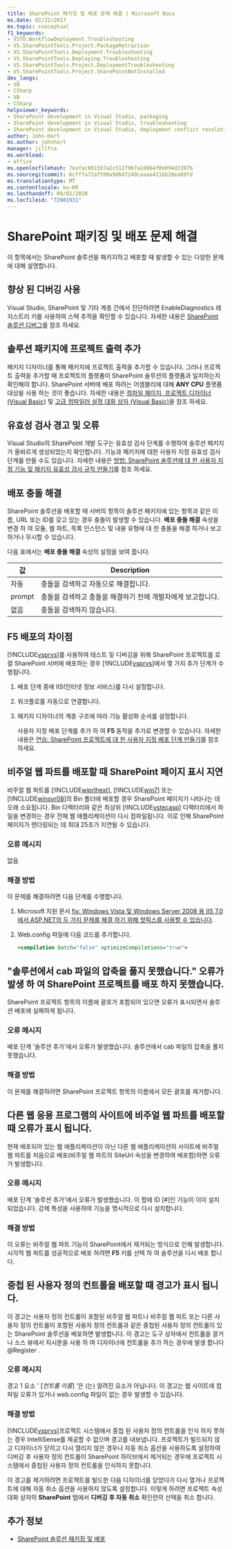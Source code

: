 ```yaml
---
title: SharePoint 패키징 및 배포 문제 해결 | Microsoft Docs
ms.date: 02/22/2017
ms.topic: conceptual
f1_keywords:
- VSTO.WorkflowDeployment.Troubleshooting
- VS.SharePointTools.Project.PackageRetraction
- VS.SharePointTools.Deployment.Troubleshooting
- VS.SharePointTools.Deploying.Troubleshooting
- VS.SharePointTools.Project.DeploymentTroubleshooting
- VS.SharePointTools.Project.SharePointNotInstalled
dev_langs:
- VB
- CSharp
- VB
- CSharp
helpviewer_keywords:
- SharePoint development in Visual Studio, packaging
- SharePoint development in Visual Studio, troubleshooting
- SharePoint development in Visual Studio, deployment conflict resolution
author: John-Hart
ms.author: johnhart
manager: jillfra
ms.workload:
- office
ms.openlocfilehash: 7eafac8015b7a2c51279b7a2d664f0e094d2397b
ms.sourcegitcommit: 6cfffa72af599a9d667249caaaa411bb28ea69fd
ms.translationtype: MT
ms.contentlocale: ko-KR
ms.lasthandoff: 09/02/2020
ms.locfileid: "72981931"
---
```

# <a name="troubleshoot-sharepoint-packaging-and-deployment"></a>SharePoint 패키징 및 배포 문제 해결
  이 항목에서는 SharePoint 솔루션을 패키지하고 배포할 때 발생할 수 있는 다양한 문제에 대해 설명합니다.

## <a name="enable-enhanced-debugging"></a>향상 된 디버깅 사용
 Visual Studio, SharePoint 및 기타 계층 간에서 진단하려면 EnableDiagnostics 레지스트리 키를 사용하여 스택 추적을 확인할 수 있습니다. 자세한 내용은 [SharePoint 솔루션 디버그](../sharepoint/debugging-sharepoint-solutions.md)를 참조 하세요.

## <a name="add-project-output-to-the-solution-package"></a>솔루션 패키지에 프로젝트 출력 추가
 패키지 디자이너를 통해 패키지에 프로젝트 출력을 추가할 수 있습니다. 그러나 프로젝트 출력을 추가할 때 프로젝트의 플랫폼이 SharePoint 솔루션의 플랫폼과 일치하는지 확인해야 합니다. SharePoint 서버에 배포 하려는 어셈블리에 대해 **ANY CPU** 플랫폼 대상을 사용 하는 것이 좋습니다. 자세한 내용은 [컴파일 페이지, 프로젝트 디자이너 &#40;Visual Basic&#41;](../ide/reference/compile-page-project-designer-visual-basic.md) 및 [고급 컴파일러 설정 대화 상자 &#40;Visual Basic&#41;](../ide/reference/advanced-compiler-settings-dialog-box-visual-basic.md)을 참조 하세요.

## <a name="validation-warnings-and-errors"></a>유효성 검사 경고 및 오류
 Visual Studio의 SharePoint 개발 도구는 유효성 검사 단계를 수행하여 솔루션 패키지가 올바르게 생성되었는지 확인합니다. 기능과 패키지에 대한 사용자 지정 유효성 검사 단계를 만들 수도 있습니다. 자세한 내용은 [방법: SharePoint 솔루션에 대 한 사용자 지정 기능 및 패키지 유효성 검사 규칙 만들기](../sharepoint/how-to-create-custom-feature-and-package-validation-rules-for-sharepoint-solutions.md)를 참조 하세요.

## <a name="deployment-conflict-resolution"></a>배포 충돌 해결
 SharePoint 솔루션을 배포할 때 서버의 항목이 솔루션 패키지에 있는 항목과 같은 이름, URL 또는 ID를 갖고 있는 경우 충돌이 발생할 수 있습니다. **배포 충돌 해결** 속성을 변경 하 여 모듈, 웹 파트, 목록 인스턴스 및 내용 유형에 대 한 충돌을 해결 하거나 보고 하거나 무시할 수 있습니다.

 다음 표에서는 **배포 충돌 해결** 속성의 설정을 보여 줍니다.

|값|Description|
|-----------|-----------------|
|자동|충돌을 검색하고 자동으로 해결합니다.|
|prompt|충돌을 검색하고 충돌을 해결하기 전에 개발자에게 보고합니다.|
|없음|충돌을 검색하지 않습니다.|

## <a name="differences-between-f5-deployment"></a>F5 배포의 차이점
 [!INCLUDE[vsprvs](../sharepoint/includes/vsprvs-md.md)]를 사용하여 테스트 및 디버깅을 위해 SharePoint 프로젝트를 로컬 SharePoint 서버에 배포하는 경우 [!INCLUDE[vsprvs](../sharepoint/includes/vsprvs-md.md)]에서 몇 가지 추가 단계가 수행됩니다.

1. 배포 단계 중에 IIS(인터넷 정보 서비스)를 다시 설정합니다.

2. 워크플로를 자동으로 연결합니다.

3. 패키지 디자이너의 계층 구조에 따라 기능 활성화 순서를 설정합니다.

   사용자 지정 배포 단계를 추가 하 여 **F5** 동작을 추가로 변경할 수 있습니다. 자세한 내용은 [연습: SharePoint 프로젝트에 대 한 사용자 지정 배포 단계 만들기](../sharepoint/walkthrough-creating-a-custom-deployment-step-for-sharepoint-projects.md)를 참조 하세요.

## <a name="delay-displaying-sharepoint-page-when-deploy-visual-web-part"></a>비주얼 웹 파트를 배포할 때 SharePoint 페이지 표시 지연
 비주얼 웹 파트를 [!INCLUDE[wiprlhext](../sharepoint/includes/wiprlhext-md.md)], [!INCLUDE[win7](../sharepoint/includes/win7-md.md)] 또는 [!INCLUDE[winsvr08](../sharepoint/includes/winsvr08-md.md)]의 Bin 폴더에 배포할 경우 SharePoint 페이지가 나타나는 데 오래 소요됩니다. Bin 디렉터리와 같은 최상위 [!INCLUDE[vstecasp](../sharepoint/includes/vstecasp-md.md)] 디렉터리에서 파일을 변경하는 경우 전체 웹 애플리케이션이 다시 컴파일됩니다. 이로 인해 SharePoint 페이지가 렌더링되는 데 최대 25초가 지연될 수 있습니다.

### <a name="error-message"></a>오류 메시지
 없음

### <a name="resolution"></a>해결 방법
 이 문제를 해결하려면 다음 단계를 수행합니다.

1. Microsoft 지원 문서 [fix: Windows Vista 및 Windows Server 2008 용 IIS 7.0에서 ASP.NET의 두 가지 문제를 해결 하기 위해 핫픽스를 사용할 수 있습니다](https://support.microsoft.com/help/967535).

2. Web.config 파일에 다음 코드를 추가합니다.

    ```xml
    <compilation batch="false" optimizeCompilations="true">
    ```

## <a name="sharepoint-project-deployment-fails-with-error-failed-to-extract-the-cab-file-in-the-solution"></a>"솔루션에서 cab 파일의 압축을 풀지 못했습니다." 오류가 발생 하 여 SharePoint 프로젝트를 배포 하지 못했습니다.
 SharePoint 프로젝트 항목의 이름에 괄호가 포함되어 있으면 오류가 표시되면서 솔루션 배포에 실패하게 됩니다.

### <a name="error-message"></a>오류 메시지
 배포 단계 '솔루션 추가'에서 오류가 발생했습니다. 솔루션에서 cab 파일의 압축을 풀지 못했습니다.

### <a name="resolution"></a>해결 방법
 이 문제를 해결하려면 SharePoint 프로젝트 항목의 이름에서 모든 괄호를 제거합니다.

## <a name="error-appears-when-deploying-a-visual-web-part-to-a-site-on-a-different-web-application"></a>다른 웹 응용 프로그램의 사이트에 비주얼 웹 파트를 배포할 때 오류가 표시 됩니다.
 현재 배포되어 있는 웹 애플리케이션이 아닌 다른 웹 애플리케이션의 사이트에 비주얼 웹 파트를 처음으로 배포(비주얼 웹 파트의 SiteUrl 속성을 변경하여 배포함)하면 오류가 발생합니다.

### <a name="error-message"></a>오류 메시지
 배포 단계 '솔루션 추가'에서 오류가 발생했습니다. 이 팜에 ID [#]인 기능이 이미 설치되었습니다. 강제 특성을 사용하여 기능을 명시적으로 다시 설치합니다.

### <a name="resolution"></a>해결 방법
 이 오류는 비주얼 웹 파트 기능이 SharePoint에서 제거되는 방식으로 인해 발생합니다. 시각적 웹 파트를 성공적으로 배포 하려면 **F5** 키를 선택 하 여 솔루션을 다시 배포 합니다.

## <a name="warning-appears-when-deploying-nested-user-controls"></a>중첩 된 사용자 정의 컨트롤을 배포할 때 경고가 표시 됩니다.
 이 경고는 사용자 정의 컨트롤이 포함된 비주얼 웹 파트나 비주얼 웹 파트 또는 다른 사용자 정의 컨트롤이 포함된 사용자 정의 컨트롤과 같은 중첩된 사용자 정의 컨트롤이 있는 SharePoint 솔루션을 배포하면 발생합니다. 이 경고는 도구 상자에서 컨트롤을 끌거나 소스 뷰에서 지시문을 사용 하 여 디자이너에 컨트롤을 추가 하는 경우에 발생 합니다 @Register .

### <a name="error-message"></a>오류 메시지
 경고 1 요소 ' [*컨트롤 이름*] '은 (는) 알려진 요소가 아닙니다. 이 경고는 웹 사이트에 컴파일 오류가 있거나 web.config 파일이 없는 경우 발생할 수 있습니다.

### <a name="resolution"></a>해결 방법
 [!INCLUDE[vsprvs](../sharepoint/includes/vsprvs-md.md)]프로젝트 시스템에서 중첩 된 사용자 정의 컨트롤을 인식 하지 못하는 경우 IntelliSense를 제공할 수 없으며 경고를 내보냅니다. 프로젝트가 빌드되지 않고 디자이너가 닫히고 다시 열리지 않은 경우나 자동 취소 옵션을 사용하도록 설정하여 디버깅 후 사용자 정의 컨트롤이 SharePoint 하이브에서 제거되는 경우에 프로젝트 시스템에서 중첩된 사용자 정의 컨트롤을 인식하지 못합니다.

 이 경고를 제거하려면 프로젝트를 빌드한 다음 디자이너를 닫았다가 다시 열거나 프로젝트에 대해 자동 취소 옵션을 사용하지 않도록 설정합니다. 이렇게 하려면 프로젝트 속성 대화 상자의 **SharePoint** 탭에서 **디버깅 후 자동 취소** 확인란의 선택을 취소 합니다.

## <a name="see-also"></a>추가 정보

- [SharePoint 솔루션 패키징 및 배포](../sharepoint/packaging-and-deploying-sharepoint-solutions.md)